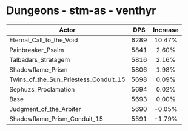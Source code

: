 # Dungeons - stm-as - venthyr
| Actor | DPS | Increase |
|---|:---:|:---:|
|Eternal_Call_to_the_Void|6289|10.47%|
|Painbreaker_Psalm|5841|2.60%|
|Talbadars_Stratagem|5816|2.16%|
|Shadowflame_Prism|5806|1.98%|
|Twins_of_the_Sun_Priestess_Conduit_15|5698|0.09%|
|Sephuzs_Proclamation|5694|0.02%|
|Base|5693|0.00%|
|Judgment_of_the_Arbiter|5690|-0.05%|
|Shadowflame_Prism_Conduit_15|5591|-1.79%|
